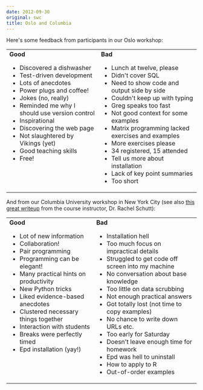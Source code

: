 ```yaml
---
date: 2012-09-30
original: swc
title: Oslo and Columbia
---
```

<p>Here's some feedback from participants in our Oslo workshop:</p>
<table class="centered">
<tbody>
<tr>
<td valign="top"><strong>Good</strong>
<ul>
<li>Discovered a dishwasher</li>
<li>Test-driven development</li>
<li>Lots of anecdotes</li>
<li>Power plugs and coffee!</li>
<li>Jokes (no, really)</li>
<li>Reminded me why I should use version control</li>
<li>Inspirational</li>
<li>Discovering the web page</li>
<li>Not slaughtered by Vikings (yet)</li>
<li>Good teaching skills</li>
<li>Free!</li>
</ul>
</td>
<td valign="top"><strong>Bad</strong>
<ul>
<li>Lunch at twelve, please</li>
<li>Didn't cover SQL</li>
<li>Need to show code and output side by side</li>
<li>Couldn't keep up with typing</li>
<li>Greg speaks too fast</li>
<li>Not good context for some examples</li>
<li>Matrix programming lacked exercises and examples</li>
<li>More exercises please</li>
<li>34 registered, 15 attended</li>
<li>Tell us more about installation</li>
<li>Lack of key point summaries</li>
<li>Too short</li>
</ul>
</td>
</tr>
</tbody>
</table>
<p>And from our Columbia University workshop in New York City (see also <a href="http://columbiadatascience.wordpress.com/2012/10/01/on-language-religion-and-next-gen-data-scientists/">this great writeup</a> from the course instructor, Dr. Rachel Schutt):</p>
<table class="centered">
<tbody>
<tr>
<td valign="top"><strong>Good</strong>
<ul>
<li>Lot of new information</li>
<li>Collaboration!</li>
<li>Pair programming</li>
<li>Programming can be elegant!</li>
<li>Many practical hints on productivity</li>
<li>New Python tricks</li>
<li>Liked evidence-based anecdotes</li>
<li>Clustered necessary things together</li>
<li>Interaction with students</li>
<li>Breaks were perfectly timed</li>
<li>Epd installation (yay!)</li>
</ul>
</td>
<td valign="top"><strong>Bad</strong>
<ul>
<li>Installation hell</li>
<li>Too much focus on impractical details</li>
<li>Struggled to get code off screen into my machine</li>
<li>No conversation about base knowledge</li>
<li>Too little on data scrubbing</li>
<li>Not enough practical answers</li>
<li>Got totally lost (not time to copy examples)</li>
<li>No chance to write down URLs etc.</li>
<li>Too early for Saturday</li>
<li>Doesn't leave enough time for homework</li>
<li>Epd was hell to uninstall</li>
<li>How to apply to R</li>
<li>Out-of-order examples</li>
</ul>
</td>
</tr>
</tbody>
</table>
